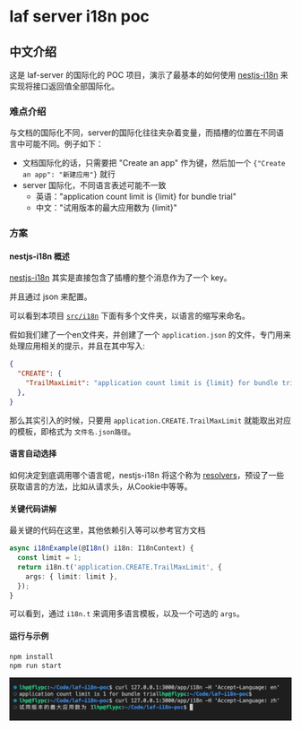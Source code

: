 # laf server i18n poc

## 中文介绍

这是 laf-server 的国际化的 POC 项目，演示了最基本的如何使用 [nestjs-i18n](https://nestjs-i18n.com/quick-start) 来实现将接口返回值全部国际化。

### 难点介绍

与文档的国际化不同，server的国际化往往夹杂着变量，而插槽的位置在不同语言中可能不同。例子如下：

* 文档国际化的话，只需要把 "Create an app" 作为键，然后加一个 `{"Create an app": "新建应用"}` 就行
* server 国际化，不同语言表述可能不一致
  * 英语："application count limit is {limit} for bundle trial"
  * 中文："试用版本的最大应用数为 {limit}"

### 方案

#### nestjs-i18n 概述

[nestjs-i18n](https://nestjs-i18n.com/quick-start) 其实是直接包含了插槽的整个消息作为了一个 key。

并且通过 json 来配置。

可以看到本项目 [`src/i18n`](src/i18n/) 下面有多个文件夹，以语言的缩写来命名。

假如我们建了一个en文件夹，并创建了一个 `application.json` 的文件，专门用来处理应用相关的提示，并且在其中写入:

```json
{
  "CREATE": {
    "TrailMaxLimit": "application count limit is {limit} for bundle trial"
  },
}
```

那么其实引入的时候，只要用 `application.CREATE.TrailMaxLimit` 就能取出对应的模板，即格式为 `文件名.json路径`。

#### 语言自动选择

如何决定到底调用哪个语言呢，nestjs-i18n 将这个称为 [resolvers](https://nestjs-i18n.com/quick-start#add-resolvers)，预设了一些获取语言的方法，比如从请求头，从Cookie中等等。

#### 关键代码讲解

最关键的代码在这里，其他依赖引入等可以参考官方文档

```typescript
async i18nExample(@I18n() i18n: I18nContext) {
  const limit = 1;
  return i18n.t('application.CREATE.TrailMaxLimit', {
    args: { limit: limit },
  });
}
```

可以看到，通过 `i18n.t` 来调用多语言模板，以及一个可选的 `args`。

#### 运行与示例

```shell
npm install
npm run start
```

![运行示例](laf-server-i18n-show.png)


